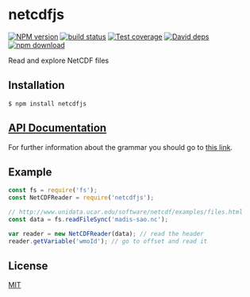 # netcdfjs

  [![NPM version][npm-image]][npm-url]
  [![build status][travis-image]][travis-url]
  [![Test coverage][coveralls-image]][coveralls-url]
  [![David deps][david-image]][david-url]
  [![npm download][download-image]][download-url]

Read and explore NetCDF files

## Installation

`$ npm install netcdfjs`

## [API Documentation](https://cheminfo-js.github.io/netcdfjs/)

For further information about the grammar you should go to [this link](https://www.unidata.ucar.edu/software/netcdf/docs/file_format_specifications.html).

## Example

```js
const fs = require('fs');
const NetCDFReader = require('netcdfjs');

// http://www.unidata.ucar.edu/software/netcdf/examples/files.html
const data = fs.readFileSync('madis-sao.nc');

var reader = new NetCDFReader(data); // read the header
reader.getVariable('wmoId'); // go to offset and read it
```

## License

  [MIT](./LICENSE)

[npm-image]: https://img.shields.io/npm/v/netcdfjs.svg?style=flat-square
[npm-url]: https://www.npmjs.com/package/netcdfjs
[travis-image]: https://img.shields.io/travis/cheminfo-js/netcdfjs/master.svg?style=flat-square
[travis-url]: https://travis-ci.org/cheminfo-js/netcdfjs
[coveralls-image]: https://img.shields.io/coveralls/cheminfo-js/netcdfjs.svg?style=flat-square
[coveralls-url]: https://coveralls.io/github/cheminfo-js/netcdfjs
[david-image]: https://img.shields.io/david/cheminfo-js/netcdfjs.svg?style=flat-square
[david-url]: https://david-dm.org/cheminfo-js/netcdfjs
[download-image]: https://img.shields.io/npm/dm/netcdfjs.svg?style=flat-square
[download-url]: https://www.npmjs.com/package/netcdfjs
